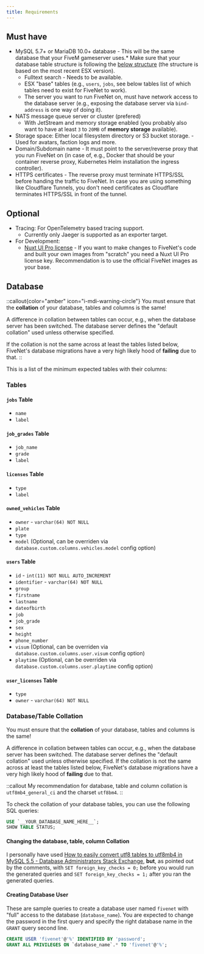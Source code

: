 ```yaml
---
title: Requirements
---
```


## Must have

- MySQL 5.7+ or MariaDB 10.0+ database - This will be the same database that your FiveM gameserver uses.\* Make sure that your database table structure is following the [below structure](#database) (the structure is based on the most recent ESX version).
  - Fulltext search - Needs to be available.
  - ESX "base" tables (e.g., `users`, `jobs`, see below tables list of which tables need to exist for FiveNet to work).
  - The server you want to run FiveNet on, must have network access to the database server (e.g., exposing the database server via `bind-address` is one way of doing it).
- NATS message queue server or cluster (prefered)
  - With JetStream and memory storage enabled (you probably also want to have at least `3` to `20MB` of **memory storage** available).
- Storage space: Either local filesystem directory or S3 bucket storage. - Used for avatars, faction logs and more.
- Domain/Subdomain name - It must point to the server/reverse proxy that you run FiveNet on (in case of, e.g., Docker that should be your container reverse proxy, Kubernetes Helm installation the ingress controller).
- HTTPS certificates - The reverse proxy must terminate HTTPS/SSL before handing the traffic to FiveNet. In case you are using something like Cloudflare Tunnels, you don't need certificates as Cloudflare terminates HTTPS/SSL in front of the tunnel.

## Optional

- Tracing: For OpenTelemetry based tracing support.
  - Currently only Jaeger is supported as an exporter target.
- For Development:
  - [Nuxt UI Pro license](https://ui.nuxt.com/pro/pricing) - If you want to make changes to FiveNet's code and built your own images from "scratch" you need a Nuxt UI Pro license key. Recommendation is to use the official FiveNet images as your base.

## Database

::callout{color="amber" icon="i-mdi-warning-circle"}
You must ensure that the **collation** of your database, tables and columns is the same!

A difference in collation between tables can occur, e.g., when the database server has been switched. The database server defines the "default collation" used unless otherwise specified.

If the collation is not the same across at least the tables listed below, FiveNet's database migrations have a very high likely hood of **failing** due to that.
::

This is a list of the minimum expected tables with their columns:

### Tables

#### `jobs` Table

- `name`
- `label`

#### `job_grades` Table

- `job_name`
- `grade`
- `label`

#### `licenses` Table

- `type`
- `label`

#### `owned_vehicles` Table

- `owner` - `varchar(64) NOT NULL`
- `plate`
- `type`
- `model` (Optional, can be overriden via `database.custom.columns.vehicles.model` config option)

#### `users` Table

- `id` - `int(11) NOT NULL AUTO_INCREMENT`
- `identifier` - `varchar(64) NOT NULL`
- `group`
- `firstname`
- `lastname`
- `dateofbirth`
- `job`
- `job_grade`
- `sex`
- `height`
- `phone_number`
- `visum` (Optional, can be overriden via `database.custom.columns.user.visum` config option)
- `playtime` (Optional, can be overriden via `database.custom.columns.user.playtime` config option)

#### `user_licenses` Table

- `type`
- `owner` - `varchar(64) NOT NULL`

### Database/Table Collation

You must ensure that the **collation** of your database, tables and columns is the same!

A difference in collation between tables can occur, e.g., when the database server has been switched. The database server defines the "default collation" used unless otherwise specified. If the collation is not the same across at least the tables listed below, FiveNet's database migrations have a very high likely hood of **failing** due to that.

::callout
My recommendation for database, table and column collation is `utf8mb4_general_ci` and the charset `utf8bm4`.
::

To check the collation of your database tables, you can use the following SQL queries:

```sql
USE `__YOUR_DATABASE_NAME_HERE__`;
SHOW TABLE STATUS;
```

#### Changing the database, table, column Collation

I personally have used [How to easily convert utf8 tables to utf8mb4 in MySQL 5.5 - Database Administrators Stack Exchange](https://dba.stackexchange.com/a/104866), **but**, as pointed out by the comments, with `SET foreign_key_checks = 0;` before you would run the generated queries and `SET foreign_key_checks = 1;` after you ran the generated queries.

#### Creating Database User

These are sample queries to create a database user named `fivenet` with "full" access to the database (`database_name`).
You are expected to change the password in the first query and specify the right database name in the `GRANT` query second line.

```sql
CREATE USER 'fivenet'@'%' IDENTIFIED BY 'password';
GRANT ALL PRIVILEGES ON `database_name`.* TO 'fivenet'@'%';
```
